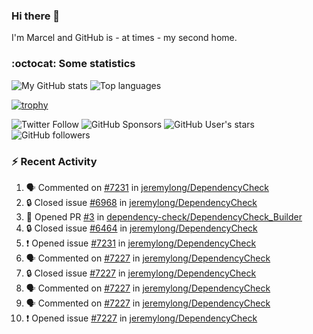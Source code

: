 ### Hi there 👋

I'm Marcel and GitHub is - at times - my second home.

<!--
**marcelstoer/marcelstoer** is a ✨ _special_ ✨ repository because its `README.md` (this file) appears on your GitHub profile.

Here are some ideas to get you started:

- 🔭 I’m currently working on ...
- 🌱 I’m currently learning ...
- 👯 I’m looking to collaborate on ...
- 🤔 I’m looking for help with ...
- 💬 Ask me about ...
- 📫 How to reach me: ...
- 😄 Pronouns: ...
- ⚡ Fun fact: ...
-->

### :octocat: Some statistics

<!-- https://github.com/anuraghazra/github-readme-stats -->

![My GitHub stats](https://github-readme-stats.vercel.app/api?username=marcelstoer&count_private=true&show_icons=true&hide_title=true)
![Top languages](https://github-readme-stats.vercel.app/api/top-langs/?username=marcelstoer&layout=compact&count_private=true&show_icons=true&hide_title=true&langs_count=10)

[![trophy](https://github-profile-trophy.vercel.app/?username=marcelstoer)](https://github.com/marcelstoer)

![Twitter Follow](https://img.shields.io/twitter/follow/frightanic?style=social)
![GitHub Sponsors](https://img.shields.io/github/sponsors/marcelstoer?style=social)
![GitHub User's stars](https://img.shields.io/github/stars/marcelstoer?style=social)
![GitHub followers](https://img.shields.io/github/followers/marcelstoer?style=social)

### :zap: Recent Activity

<!--START_SECTION:activity-->
1. 🗣 Commented on [#7231](https://github.com/jeremylong/DependencyCheck/issues/7231#issuecomment-2525610125) in [jeremylong/DependencyCheck](https://github.com/jeremylong/DependencyCheck)
2. 🔒 Closed issue [#6968](https://github.com/jeremylong/DependencyCheck/issues/6968) in [jeremylong/DependencyCheck](https://github.com/jeremylong/DependencyCheck)
3. 💪 Opened PR [#3](https://github.com/dependency-check/DependencyCheck_Builder/pull/3) in [dependency-check/DependencyCheck_Builder](https://github.com/dependency-check/DependencyCheck_Builder)
4. 🔒 Closed issue [#6464](https://github.com/jeremylong/DependencyCheck/issues/6464) in [jeremylong/DependencyCheck](https://github.com/jeremylong/DependencyCheck)
5. ❗ Opened issue [#7231](https://github.com/jeremylong/DependencyCheck/issues/7231) in [jeremylong/DependencyCheck](https://github.com/jeremylong/DependencyCheck)
6. 🗣 Commented on [#7227](https://github.com/jeremylong/DependencyCheck/issues/7227#issuecomment-2520409474) in [jeremylong/DependencyCheck](https://github.com/jeremylong/DependencyCheck)
7. 🔒 Closed issue [#7227](https://github.com/jeremylong/DependencyCheck/issues/7227) in [jeremylong/DependencyCheck](https://github.com/jeremylong/DependencyCheck)
8. 🗣 Commented on [#7227](https://github.com/jeremylong/DependencyCheck/issues/7227#issuecomment-2519595365) in [jeremylong/DependencyCheck](https://github.com/jeremylong/DependencyCheck)
9. 🗣 Commented on [#7227](https://github.com/jeremylong/DependencyCheck/issues/7227#issuecomment-2519414616) in [jeremylong/DependencyCheck](https://github.com/jeremylong/DependencyCheck)
10. ❗ Opened issue [#7227](https://github.com/jeremylong/DependencyCheck/issues/7227) in [jeremylong/DependencyCheck](https://github.com/jeremylong/DependencyCheck)
<!--END_SECTION:activity-->

